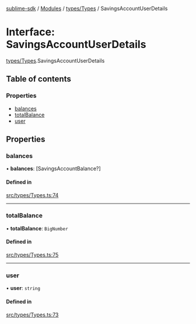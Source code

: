 [sublime-sdk](../README.md) / [Modules](../modules.md) / [types/Types](../modules/types_Types.md) / SavingsAccountUserDetails

# Interface: SavingsAccountUserDetails

[types/Types](../modules/types_Types.md).SavingsAccountUserDetails

## Table of contents

### Properties

- [balances](types_Types.SavingsAccountUserDetails.md#balances)
- [totalBalance](types_Types.SavingsAccountUserDetails.md#totalbalance)
- [user](types_Types.SavingsAccountUserDetails.md#user)

## Properties

### balances

• **balances**: [SavingsAccountBalance?]

#### Defined in

[src/types/Types.ts:74](https://github.com/sublime-finance/sublime-sdk/blob/a849f6d/src/types/Types.ts#L74)

___

### totalBalance

• **totalBalance**: `BigNumber`

#### Defined in

[src/types/Types.ts:75](https://github.com/sublime-finance/sublime-sdk/blob/a849f6d/src/types/Types.ts#L75)

___

### user

• **user**: `string`

#### Defined in

[src/types/Types.ts:73](https://github.com/sublime-finance/sublime-sdk/blob/a849f6d/src/types/Types.ts#L73)
